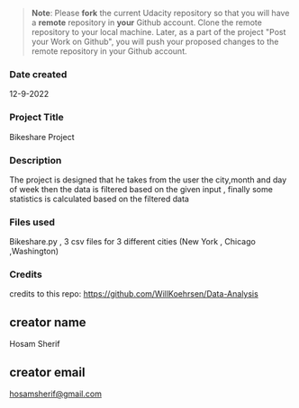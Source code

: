 >**Note**: Please **fork** the current Udacity repository so that you will have a **remote** repository in **your** Github account. Clone the remote repository to your local machine. Later, as a part of the project "Post your Work on Github", you will push your proposed changes to the remote repository in your Github account.

### Date created
12-9-2022

### Project Title
Bikeshare Project

### Description
The project is designed that he takes from the user the city,month and day of week then 
the data is filtered based on the given input , finally some statistics is calculated based on the filtered data

### Files used
Bikeshare.py , 3 csv files for 3 different cities (New York , Chicago ,Washington)

### Credits
credits to this repo: https://github.com/WillKoehrsen/Data-Analysis

## creator name
Hosam Sherif

## creator email
hosamsherif@gmail.com